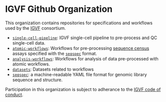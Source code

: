 # IGVF Github Organization

This organization contains repositories for specifications and workflows used by the [IGVF](https://igvf.org/) consortium.

- [`single-cell-pipeline`](https://github.com/IGVF/single-cell-pipeline): IGVF single-cell pipeline to pre-process and QC single-cell data. 
- [`atomic-workflows`](https://github.com/IGVF/atomic-workflows): Workflows for pre-processing [sequence census](https://www.nature.com/articles/nmeth1157) assays specified with the [`seqspec`](https://github.com/IGVF/seqspec) format.
- [`analysis-workflows`](https://github.com/IGVF/analysis-workflows): Workflows for analysis of data pre-processed with atomic workflows.
- [`datasets`](https://github.com/IGVF/datasets): Datasets related to workflows
- [`seqspec`](https://github.com/IGVF/seqspec): a machine-readable YAML file format for genomic library sequence and structure.

Participation in this organization is subject to adherance to the [IGVF code of conduct](https://igvf.org/code-of-conduct/). 
